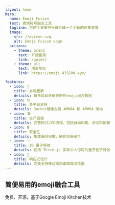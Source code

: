 ```yaml
---
layout: home
hero:
  name: Emoji Fusion
  text: 表情符号融合工具
  tagline: 将两个表情符号融合成一个全新的创意表情
  image:
    src: /favicon.svg
    alt: Emoji Fusion Logo
  actions:
    - theme: brand
      text: 开始使用
      link: /guide/
    - theme: alt
      text: 项目地址
      link: https://emoji.433200.xyz/

features:
  - icon: 🚀
    title: 自动更新
    details: 每日自动更新最新的emoji组合数据
  - icon: 🌐
    title: 多平台支持
    details: Docker镜像支持 AMD64 和 ARM64 架构
  - icon: 🛠️
    title: 生产就绪
    details: 完整的CI/CD流程，包括自动构建、测试和部署
  - icon: 🔒
    title: 安全性
    details: 集成漏洞扫描，确保容器安全
  - icon: ✨
    title: 3D 量子特效
    details: 使用 Three.js 实现令人惊叹的量子粒子特效
  - icon: 📱
    title: 响应式设计
    details: 完美支持移动端和桌面端浏览器
---
```


<div class="home-container">
  <div class="text-center">
    <h2>简便易用的emoji融合工具</h2>
    <p>免费、开源，基于Google Emoji Kitchen技术</p>
  </div>
</div>
